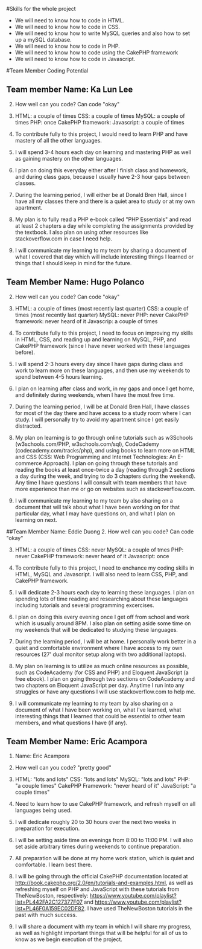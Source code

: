 #Skills for the whole project
+ We will need to know how to code in HTML.
+ We will need to know how to code in CSS.
+ We will need to know how to write MySQL queries and also how to set up a mySQL database.
+ We will need to know how to code in PHP.
+ We will need to know how to code using the CakePHP framework
+ We will need to know how to code in Javascript.

#Team Member Coding Potential

## Team member Name: Ka Lun Lee
2. How well can you code? Can code "okay"

3. HTML: a couple of times
   CSS: a couple of times
   MySQL: a couple of times
   PHP: once
   CakePHP framework: 
   Javascript: a couple of times
   
4. To contribute fully to this project, I would need to learn PHP and have mastery of 
all the other languages. 

5. I will spend 3-4 hours each day on learning and mastering PHP as well as gaining mastery on 
the other languages.

6. I plan on doing this everyday either after I finish class and homework, and during class gaps, because I usually have
2-3 hour gaps between classes. 

7. During the learning period, I will either be at Donald Bren Hall, since I have all my classes there and there is a quiet area to study
or at my own apartment. 

8. My plan is to fully read a PHP e-book called "PHP Essentials" and read at least 2 chapters a day while completing the assignments
provided by the textbook. I also plan on using other resources like stackoverflow.com in case I need help. 

9. I will communicate my learning to my team by sharing a document of what I covered that day which will include interesting
things I learned or things that I should keep in mind for the future. 


## Team Member Name: Hugo Polanco
2. How well can you code? Can code "okay"

3. HTML: a couple of times (most recently last quarter)
   CSS: a couple of times (most recently last quarter)
   MySQL: never
   PHP: never
   CakePHP framework: never heard of it
   Javascrip: a couple of times

4. To contribute fully to this project, I need to focus on improving my skills in HTML, CSS, and reading up and learning on MySQL, PHP, and CakePHP framework (since I have never worked with these languages before).

5. I will spend 2-3 hours every day since I have gaps during class and work to learn more on these languages, and then use my weekends to spend between 4-5 hours learning.

6. I plan on learning after class and work, in my gaps and once I get home, and definitely during weekends, when I have the most free time.

7. During the learning period, I will be at Donald Bren Hall, I have classes for most of the day there and have access to a study room where I can study. I will personally try to avoid my apartment since I get easily distracted.

8. My plan on learning is to go through online tutorials such as w3Schools (w3schools.com/PHP, w3schools.com/sql), CodeCademy (codecademy.com/tracks/php), and using books to learn more on HTML and CSS (CSS: Web Programming and Internet Technologies: An E-commerce Approach). I plan on going through these tutorials and reading the books at least once-twice a day (reading through 2 sections a day during the week, and trying to do 3 chapters during the weekend). Any time I have questions I will consult with team members that have more experience than me or go on websites such as stackoverflow.com. 

9. I will communicate my learning to my team by also sharing on a document that will talk about what I have been working on for that particular day, what I may have questions on, and what I plan on learning on next. 


##Team Member Name: Eddie Duong
2. How well can you code? Can code "okay"

3. HTML: a couple of times
   CSS: never
   MySQL: a couple of tmes
   PHP: never 
   CakePHP framework: never heard of it
   Javascript: once 

4. To contribute fully to this project, I need to enchance my coding skills in HTML, MySQL and Javascript. I will also need to learn CSS, PHP, and CakePHP framework.

5. I will dedicate 2-3 hours each day to learning these languages. I plan on spending lots of time reading and researching about these languages including tutorials and several programming excercises. 

6. I plan on doing this every evening once I get off from school and work which is usually around 8PM. I also plan on setting aside some time on my weekends that will be dedicated to studying these languages. 

7. During the learning period, I will be at home. I personally work better in a quiet and comfortable environment where I have access to my own resources (27' dual monitor setup along with two additional laptops). 

8. My plan on learning is to utilize as much online resources as possible, such as CodeAcademy (for CSS and PHP) and Eloquent JavaScript (a free ebook). I plan on going through two sections on CodeAcademy and two chapters on Eloquent JavaScript per day. Anytime I run into any struggles or have any questions I will use stackoverflow.com to help me.

9. I will communicate my learning to my team by also sharing on a document of what I have been working on, what I've learned, what interesting things that I learned that could be essential to other team members, and what questions I have (if any).


## Team Member Name: Eric Acampora

1. Name: Eric Acampora

2. How well can you code? "pretty good"

3. HTML: "lots and lots"
   CSS: "lots and lots"
   MySQL: "lots and lots"
   PHP: "a couple times"
   CakePHP Framework: "never heard of it"
   JavaScript: "a couple times"

4. Need to learn how to use CakePHP framework, and refresh myself on all languages being used.

5. I will dedicate roughly 20 to 30 hours over the next two weeks in preparation for execution.

6. I will be setting aside time on evenings from 8:00 to 11:00 PM. I will also set aside arbitrary times during weekends to continue preparation.

7. All preparation will be done at my home work station, which is quiet and comfortable. I learn best there.

8. I will be going through the official CakePHP documentation located at http://book.cakephp.org/2.0/en/tutorials-and-examples.html, as well as refreshing myself on PHP and JavaScript with these tutorials from TheNewBoston, respectively: https://www.youtube.com/playlist?list=PL442FA2C127377F07 and https://www.youtube.com/playlist?list=PL46F0A159EC02DF82. I have used TheNewBoston tutorials in the past with much success.

9. I will share a document with my team in which I will share my progress, as well as highlight important things that will be helpful for all of us to know as we begin execution of the project.
